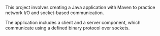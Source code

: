 This project involves creating a Java application with Maven to practice network I/O and socket-based communication. 

The application includes a client and a server component, which communicate using a defined binary protocol over sockets.
